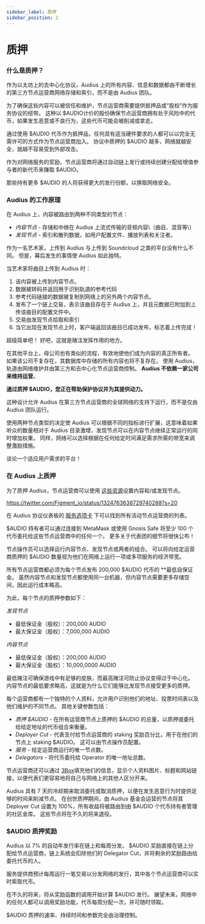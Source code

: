 ```yaml
---
sidebar_label: 质押
sidebar_position: 2
---
```


# 质押

### 什么是质押？

作为以太坊上的去中心化协议，Audius 上的所有内容、信息和数据都由不断增长的第三方节点运营商网络存储和索引，而不是由 Audius 团队。

为了确保这些内容可以被信任和维护，节点运营商需要提供抵押品或“股权”作为服务协议的纽带。 这种以 $AUDIO计价的股份确保节点运营商拥有处于风险中的代币，如果发生恶意或不良行为，这些代币可能会被削减或拿走。

通过使用 $AUDIO 代币作为抵押品，任何具有适当硬件要求的人都可以以完全无需许可的方式作为节点运营商加入。 协议中质押的 $AUDIO 越多，网络就越安全，就越不容易受到外部攻击。

作为对网络服务的奖励，节点运营商将通过自动链上发行或持续创建分配给增值参与者的新代币来赚取 $AUDIO。

那些持有更多 $AUDIO 的人将获得更大的发行份额，以换取网络安全。

### Audius 的工作原理

在 Audius 上，内容被路由到两种不同类型的节点：

* _内容节点_ - 存储和中继在 Audius 上流式传输的音频内容\（曲目、混音等\）
* _发现节点_ - 索引和散列数据，如用户配置文件、播放列表和关注者。

作为一名艺术家，上传到 Audius 与上传到 Soundcloud 之类的平台没有什么不同。 但是，幕后发生的事情使 Audius 如此独特。

当艺术家将曲目上传到 Audius 时：

1. 该内容被上传到内容节点。
2. 数据被转码并返回用于识别轨道的参考代码
3. 参考代码链接的数据被复制到网络上的另外两个内容节点。
4. 发布了一个链上交易，表示该曲目存在于 Audius 上，并且元数据已附加到上传该曲目的配置文件中。
5. 交易由发现节点拾取和索引
6. 当它出现在发现节点上时，客户端返回该曲目已成功发布，标志着上传完成！

超级简单吧！ 好吧，这就是赌注发挥作用的地方。

在其他平台上，母公司也有类似的流程，有效地使他们成为内容的真正所有者。 如果该公司不复存在，其数据库中存储的所有内容也将不复存在。 使用 Audius，轨道由网络维护并由第三方和去中心化节点运营商控制。 **Audius 不依赖一家公司来维持运营**。

**通过质押 $AUDIO，您正在帮助保护协议并为其提供动力。**

这种设计允许 Audius 在第三方节点运营商的全球网络的支持下运行，而不是仅由 Audius 团队运行。

使用两种节点类型的决定使 Audius 可以根据不同的指标进行扩展，这意味着如果听众的数量相对于 Audius 目录激增，发现节点可以在内容节点继续正常运行的同时增加权重。 同样，网络可以选择根据在任何给定时间满足需求所需的带宽来调整激励措施。

谈论一个适应用户需求的平台！

### **在 Audius 上质押**

为了质押 Audius，节点运营商可以使用 [这些资源](https://github.com/AudiusProject/audius-protocol/wiki/Staking-Resources)设置内容和/或发现节点。

https://twitter.com/Figment_io/status/1324763638729740288?s=20

在 Audius 协议仪表板的 [服务选项卡](https://dashboard.audius.org/services) 下可以找到所有活动节点运营商的列表。

$AUDIO 持有者可以通过连接到 MetaMask 或使用 Gnosis Safe 将至少 100 个代币委托给这些节点运营商中的任何一个。 更多关于代表团的细节将很快公布！

节点操作员可以选择运行内容节点、发现节点或两者的组合。 可以将向给定运营商质押的 $AUDIO 数量视为他们在网络上运行一项或多项服务的经济带宽。

所有节点运营商都必须为每个节点</strong>发布 200,000 $AUDIO 代币的 **最低自保证金。 虽然内容节点和发现节点都使用同一台机器，但内容节点需要更多存储空间，因此运行成本略高。 </p>

为此，每个节点的质押参数如下：

_发现节点_

* 最低保证金（股权）：200,000 AUDIO
* 最大保证金（股权）：7,000,000 AUDIO

_内容节点_

* 最低保证金（股权）：200,000 AUDIO
* 最大保证金（股权）：10,000,0000 AUDIO

最低赌注可确保游戏中有足够的皮肤，而最高赌注可防止协议变得过于中心化。 内容节点的最低要求略高，这就是为什么它们能够比发现节点接受更多的质押。

每个运营商都有一个独特的个人资料，允许用户识别他们的地址、投票时间表以及他们维护的不同节点。 其他关键参数包括：

* _质押 $AUDIO_ - 在所有运营商节点上质押的 $AUDIO 的总量，以质押或委托给给定地址的代币组合来衡量。
* _Deployer Cut_ - 代表支付给节点运营商的 staking 奖励百分比，用于在他们的节点上 staking $AUDIO。 这可以由节点操作员配置。
* _服务_ - 给定运营商运行的唯一节点数。
* _Delegators_ - 将代币委托给 Operator 的唯一地址总数。

节点运营商还可以通过 [3Box](https://3box.io/)填充他们的信息，显示个人资料图片、标题和网站链接，以便代表们更容易地将自己与网络上的其他人区分开来。

Audius 具有 7 天的冷却期来取消委托或取消质押，以便在发生恶意行为时提供足够的时间来削减节点。 在创世质押期间，由 Audius 基金会运营的节点将其 Deployer Cut 设置为 100%，所有收益将被路由到由 $AUDIO 个代币持有者管理的社区金库。 这些节点将在不久的将来退役。

### **$AUDIO 质押奖励**

Audius 以 7% 的自动年发行率在链上和每周分发。 $AUDIO 奖励直接在链上分配给节点运营商，链上系统会扣除他们的 Delegator Cut，并将剩余的奖励路由给委托代币的人。

服务提供商预计每周运行一笔交易以分发网络的发行，其中各个节点运营商可以实时索取代币。

在不久的将来，将从奖励函数的调用开始计算 $AUDIO 发行。 展望未来，网络中的任何人都可以调用奖励功能，代币每周分配一次，并可随时领取。

$AUDIO 质押的速率、持续时间和参数完全由治理控制。
